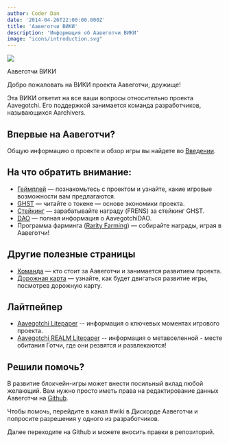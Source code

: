 ```yaml
---
author: Coder Dan
date: '2014-04-26T22:00:00.000Z'
title: 'Аавеготчи ВИКИ'
description: 'Информация об Аавеготчи ВИКИ'
image: "icons/introduction.svg"
---
```


<div class="headerImageContainer">
<img class="headerImage" src="/icons/introduction.svg">
<p class="headerImageText">Аавеготчи ВИКИ</p>
</div>

Добро пожаловать на ВИКИ проекта Аавеготчи, дружище!

Эта ВИКИ ответит на все ваши вопросы относительно проекта Aavegotchi. Его поддержкой занимается команда разработчиков, называющихся Aarchivers.

## Впервые на Аавеготчи?

Общую информацию о проекте и обзор игры вы найдете во  [Введении](https://wiki.aavegotchi.com/introduction).

## На что обратить внимание:
* [Геймплей](/gameplay) — познакомьтесь с проектом и узнайте, какие игровые возможности вам предлагаются.
* [GHST](/ghst) — читайте о токене — основе экономики проекта.
* [Стейкинг](/staking) — зарабатывайте награду (FRENS) за стейкинг GHST.
* [DAO](/dao) — полная информация о AavegotchiDAO.
* Программа фарминга ([Rarity Farming](/rarity-farming)) — собирайте награды, играя в Аавеготчи!

## Другие полезные страницы

* [Команда](/team) — кто стоит за Аавеготчи и занимается развитием проекта.
* [Дорожная карта](/roadmap) — узнайте, как будет двигаться развитие игры, посмотрев дорожную карту.

## Лайтпейпер

* [Aavegotchi Litepaper](https://docs.google.com/document/d/1aTijRP1Rd_Z8iu6IISWCct7TWRdzK3x-lfrucgM_7Cg/edit#heading=h.el8lgo9q7kkr) -- информация о ключевых моментах игрового проекта.
* [Aavegotchi REALM Litepaper](https://docs.google.com/document/d/1hUHF29F3_tByWd8ezSphYEE0gPJYg3K5CN1K-X3_WK8/edit) -- информация о метавселенной - месте обитания Готчи, где они резвятся и развлекаются!

## Решили помочь?

В развитие блокчейн-игры может внести посильный вклад любой желающий. Вам нужно просто иметь права на редактирование данных Аавеготчи на [Github](https://github.com/aavegotchi/aavegotchi-wiki).

Чтобы помочь, перейдите в канал #wiki в Дискорде Аавеготчи и попросите разрешения у одного из разработчиков.

Далее переходите на Github и можете вносить правки в репозиторий. 